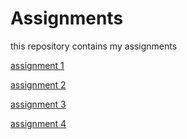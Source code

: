 # Assignments
this repository contains my assignments 

[assignment 1](https://github.com/nielseggermont/Assignments/blob/master/Assignment_week_2.ipynb)

[assignment 2](https://github.com/nielseggermont/Assignments/blob/master/Assignment_week_4.ipynb)

[assignment 3](https://github.com/nielseggermont/Assignments/blob/master/Assignment_week_5.ipynb)

[assignment 4](https://github.com/nielseggermont/Assignments/blob/master/assignment4.ipynb)
